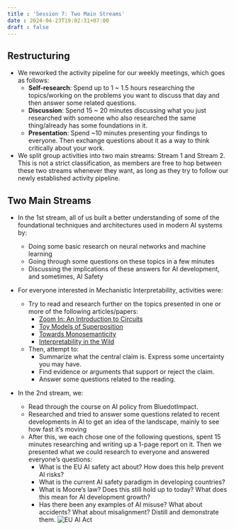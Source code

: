 ```yaml
---
title : 'Session 7: Two Main Streams'
date : 2024-04-23T19:02:31+07:00
draft : false 
---
```


## Restructuring

- We reworked the activity pipeline for our weekly meetings, which goes as follows:
  - **Self-research**: Spend up to 1 ~ 1.5 hours researching the topics/working on the problems you want to discuss that day and then answer some related questions.
  - **Discussion**: Spend 15 ~ 20 minutes discussing what you just researched with someone who also researched the same thing/already has some foundations in it.
  - **Presentation**: Spend ~10 minutes presenting your findings to everyone. Then exchange questions about it as a way to think critically about your work.
- We split group activities into two main streams: Stream 1 and Stream 2. This is not a strict classification, as members are free to hop between these two streams whenever they want, as long as they try to follow our newly established activity pipeline.

## Two Main Streams

- In the 1st stream, all of us built a better understanding of some of the foundational techniques and architectures used in modern AI systems by:
  - Doing some basic research on neural networks and machine learning
  - Going through some questions on these topics in a few minutes
  - Discussing the implications of these answers for AI development, and sometimes, AI Safety

- For everyone interested in Mechanistic Interpretability, activities were:
  - Try to read and research further on the topics presented in one or more of the following articles/papers:
    - [Zoom In: An Introduction to Circuits](https://distill.pub/2020/circuits/zoom-in/)
    - [Toy Models of Superposition](https://transformer-circuits.pub/2022/toy_model/index.html)
    - [Towards Monosemanticity](https://transformer-circuits.pub/2023/monosemantic-features/index.html)
    - [Interpretability in the Wild](https://arxiv.org/pdf/2211.00593.pdf)
  - Then, attempt to:
    - Summarize what the central claim is. Express some uncertainty you may have.
    - Find evidence or arguments that support or reject the claim.
    - Answer some questions related to the reading.

- In the 2nd stream, we:
  - Read through the course on AI policy from BluedotImpact. 
  - Researched and tried to answer some questions related to recent developments in AI to get an idea of the landscape, mainly to see how fast it’s moving
  - After this, we each chose one of the following questions, spent 15 minutes researching and writing up a 1-page report on it. Then we presented what we could research to everyone and answered everyone’s questions:
    - What is the EU AI safety act about? How does this help prevent AI risks?
    - What is the current AI safety paradigm in developing countries?
    - What is Moore’s law? Does this still hold up to today? What does this mean for AI development growth?
    - Has there been any examples of AI misuse? What about accidents? What about misalignment? Distill and demonstrate them.
![EU AI Act](/image2.jpg)
